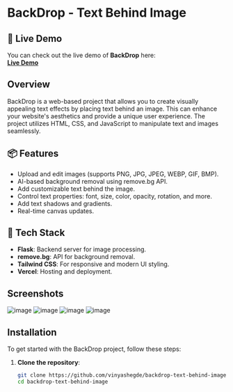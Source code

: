 # BackDrop - Text Behind Image

## 🔗 **Live Demo**
You can check out the live demo of **BackDrop** here:  
[**Live Demo**](https://backdrop-text-behind-image.vercel.app/)

## Overview

BackDrop is a web-based project that allows you to create visually appealing text effects by placing text behind an image. This can enhance your website's aesthetics and provide a unique user experience. The project utilizes HTML, CSS, and JavaScript to manipulate text and images seamlessly.

## 📦 **Features**
- Upload and edit images (supports PNG, JPG, JPEG, WEBP, GIF, BMP).
- AI-based background removal using remove.bg API.
- Add customizable text behind the image.
- Control text properties: font, size, color, opacity, rotation, and more.
- Add text shadows and gradients.
- Real-time canvas updates.

## 🚀 **Tech Stack**
- **Flask**: Backend server for image processing.
- **remove.bg**: API for background removal.
- **Tailwind CSS**: For responsive and modern UI styling.
- **Vercel**: Hosting and deployment.

## Screenshots

![image](https://github.com/user-attachments/assets/2d24e701-2aec-4ce6-a65b-36edbcd00667)
![image](https://github.com/user-attachments/assets/06722b1c-a328-4d5e-b0cd-b8d0402d4a90)
![image](https://github.com/user-attachments/assets/606128c7-4e33-4243-abff-a55a62bac78b)
![image](https://github.com/user-attachments/assets/e1992d42-5e7c-4bd9-b37d-c0e3a9f56e54)


## Installation

To get started with the BackDrop project, follow these steps:

1. **Clone the repository**:

   ```bash
   git clone https://github.com/vinyashegde/backdrop-text-behind-image.git
   cd backdrop-text-behind-image





 
